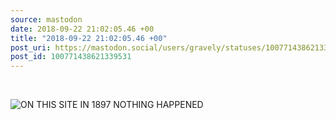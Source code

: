 ```yaml
---
source: mastodon
date: 2018-09-22 21:02:05.46 +00
title: "2018-09-22 21:02:05.46 +00"
post_uri: https://mastodon.social/users/gravely/statuses/100771438621339531
post_id: 100771438621339531
---
```

​


![ON THIS SITE IN 1897 NOTHING HAPPENED](/images/6548642.jpeg)

